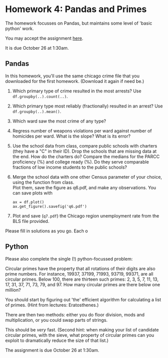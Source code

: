 # Homework 4: Pandas and Primes

The homework focusses on Pandas, but maintains some level of 'basic python' work.

You may accept the assignment [here](https://classroom.github.com/assignment-invitations/829adc8487082580d8510e309105e51b).

It is due October 26 at 1:30am.

## Pandas

In this homework, you'll use the same chicago crime file that you downloaded for the first homework.
(Download it again if need be.)

1. Which primary type of crime resulted in the most arrests?  Use `df.groupby(..).count(..)`.
2. Which primary type most reliably (fractionally) resulted in an arrest? Use `df.groupby(..).mean()`.
3. Which ward saw the most crime of any type?
4. Regress number of weapons violations per ward against number of homicides per ward.  What is the slope?  What is its error?
5. Use the school data from class, compare public schools with charters (they have a "C" in their ID).
   Drop the schools that are missing data at the end.
   How do the charters do?  Compare the medians for the PARCC proficiency (%) and college ready (%).
   Do they serve comparable fractions of low income students to the public schools?
6. Merge the school data with one other Census parameter of your choice, using the function from class.  
   Plot them, save the figure as q6.pdf, and make any observations.  You can save plots with 
   ```
   ax = df.plot()
   ax.get_figure().savefig('q6.pdf')
   ```

7. Plot and save (`q7.pdf`) the Chicago region unemployment rate from the BLS file provided.

Please fill in solutions as you go.  Each o

## Python

Please also complete the single (!) python-focussed problem:

Circular primes have the property that all rotations of their digits are also prime numbers.  For instance, 19937, 37199, 71993, 93719, 99371, are all circular primes.  Below 100, there are thirteen such primes: 2, 3, 5, 7, 11, 13, 17, 31, 37, 71, 73, 79, and 97.  How many circular primes are there below one million?

You should start by figuring out 'the' efficient algorithm for calculating a list of primes.
(Hint from lectures: Eratosthenes.)

There are then two methods: either you do floor division, mods and multiplication, 
  or you could swap parts of strings.

This should be _very_ fast.  (Second hint: when making your list of candidate circular primes, with the sieve, what property of circular primes can you exploit to dramatically reduce the size of that list.)

The assignment is due October 26 at 1:30am.

